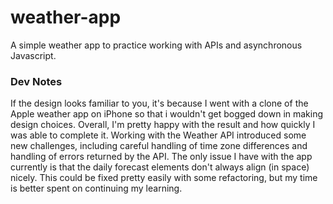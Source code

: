 # weather-app

A simple weather app to practice working with APIs and asynchronous Javascript.

### Dev Notes

If the design looks familiar to you, it's because I went with a clone of the Apple weather app on iPhone so that i wouldn't get bogged down in making design choices. Overall, I'm pretty happy with the result and how quickly I was able to complete it. Working with the Weather API introduced some new challenges, including careful handling of time zone differences and handling of errors returned by the API. The only issue I have with the app currently is that the daily forecast elements don't always align (in space) nicely. This could be fixed pretty easily with some refactoring, but my time is better spent on continuing my learning.
